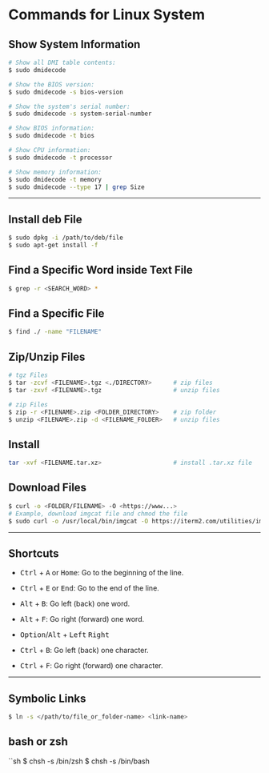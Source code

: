 # Commands for Linux System

## Show System Information

```sh
# Show all DMI table contents:
$ sudo dmidecode

# Show the BIOS version:
$ sudo dmidecode -s bios-version

# Show the system's serial number:
$ sudo dmidecode -s system-serial-number

# Show BIOS information:
$ sudo dmidecode -t bios

# Show CPU information:
$ sudo dmidecode -t processor

# Show memory information:
$ sudo dmidecode -t memory
$ sudo dmidecode --type 17 | grep Size
```

---

## Install deb File

```sh
$ sudo dpkg -i /path/to/deb/file
$ sudo apt-get install -f
```

## Find a Specific Word inside Text File

```sh
$ grep -r <SEARCH_WORD> *
```

## Find a Specific File

```sh
$ find ./ -name "FILENAME"
```

## Zip/Unzip Files

```sh
# tgz Files
$ tar -zcvf <FILENAME>.tgz <./DIRECTORY>      # zip files
$ tar -zxvf <FILENAME>.tgz                    # unzip files

# zip Files
$ zip -r <FILENAME>.zip <FOLDER_DIRECTORY>    # zip folder
$ unzip <FILENAME>.zip -d <FILENAME_FOLDER>   # unzip files
```

## Install 

```sh
tar -xvf <FILENAME.tar.xz>                    # install .tar.xz file
```

## Download Files

```sh
$ curl -o <FOLDER/FILENAME> -O <https://www...>
# Example, download imgcat file and chmod the file
$ sudo curl -o /usr/local/bin/imgcat -O https://iterm2.com/utilities/imgcat && sudo chmod +x /usr/local/bin/imgcat
```

---

## Shortcuts

- <kbd>Ctrl</kbd> + <kbd>A</kbd> or <kbd>Home</kbd>: Go to the beginning of the line.
- <kbd>Ctrl</kbd> + <kbd>E</kbd> or <kbd>End</kbd>: Go to the end of the line.

- <kbd>Alt</kbd> + <kbd>B</kbd>: Go left (back) one word.
- <kbd>Alt</kbd> + <kbd>F</kbd>: Go right (forward) one word.

- <kbd>Option</kbd>/<kbd>Alt</kbd> + <kbd>Left</kbd> <kbd>Right</kbd>

- <kbd>Ctrl</kbd> + <kbd>B</kbd>: Go left (back) one character.
- <kbd>Ctrl</kbd> + <kbd>F</kbd>: Go right (forward) one character.

---

## Symbolic Links

```sh
$ ln -s </path/to/file_or_folder-name> <link-name>
```

## bash or zsh

``sh
$ chsh -s /bin/zsh
$ chsh -s /bin/bash
```
